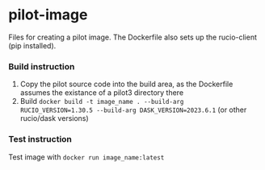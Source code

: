 # pilot-image

Files for creating a pilot image. The Dockerfile also sets up the rucio-client (pip installed).

### Build instruction

1. Copy the pilot source code into the build area, as the Dockerfile assumes the existance of a pilot3 directory there
2. Build <code>docker build -t image_name . --build-arg RUCIO_VERSION=1.30.5 --build-arg DASK_VERSION=2023.6.1</code> (or other rucio/dask versions)

### Test instruction

Test image with <code>docker run image_name:latest</code>